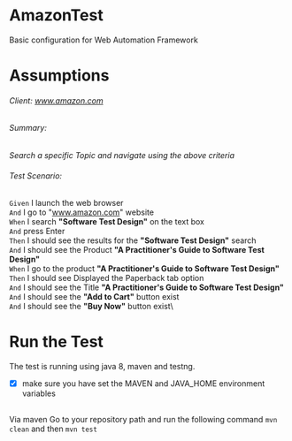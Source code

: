 # AmazonTest
Basic configuration for Web Automation Framework
# Assumptions
###### Client: www.amazon.com

###### Summary:
_Search a specific Topic and navigate using the above criteria_

###### Test Scenario:
``Given`` I launch the web browser\
``And`` I go to "www.amazon.com" website\
``When`` I search **"Software Test Design"** on the text box\
``And`` press Enter\
``Then`` I should see the results for the **"Software Test Design"** search\
``And`` I should see the Product **"A Practitioner's Guide to Software Test Design"**\
``When`` I go to the product **"A Practitioner's Guide to Software Test Design"**\
``Then`` I should see Displayed the Paperback tab option\
``And`` I should see the Title **"A Practitioner's Guide to Software Test Design"**\
``And`` I should see the **"Add to Cart"** button exist\
``And`` I should see the **"Buy Now"** button exist\
 
 # Run the Test
 The test is running using java 8, maven and testng.
 - [x] make sure you have set the MAVEN and JAVA_HOME environment variables
 ##
 Via maven
 Go to your repository path and run the following command
 ``mvn clean`` and then
 ``mvn test``

